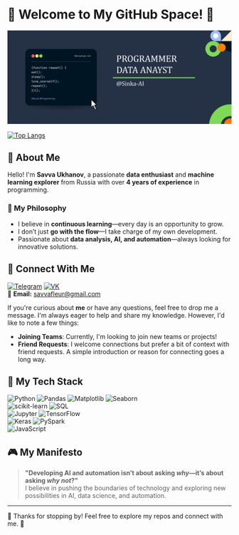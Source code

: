 # 🚀 Welcome to My GitHub Space! 🚀

![Image alt](https://github.com/Sinka-ai/Sinka-ai/raw/main/banner.png)

[![Top Langs](https://github-readme-stats.vercel.app/api/top-langs/?username=Sinka-ai&layout=compact)](https://github.com/anuraghazra/github-readme-stats)

## 👋 About Me
Hello! I'm **Savva Ukhanov**, a passionate **data enthusiast** and **machine learning explorer** from Russia with over **4 years of experience** in programming.

### 🎯 My Philosophy
- I believe in **continuous learning**—every day is an opportunity to grow.
- I don’t just **go with the flow**—I take charge of my own development.
- Passionate about **data analysis, AI, and automation**—always looking for innovative solutions.

## 🤝 Connect With Me

[<img alt="Telegram" width="27px" src="https://cdn.simpleicons.org/telegram" />](https://t.me/Sinnnka)
[<img alt="VK" width="27px" src="https://cdn.simpleicons.org/vk" />](https://vk.com/sinkawastaken)  
📧 **Email:** savvafleur@gmail.com  

If you're curious about **me** or have any questions, feel free to drop me a message. I'm always eager to help and share my knowledge. However, I'd like to note a few things:

- **Joining Teams**: Currently, I'm looking to join new teams or projects!
- **Friend Requests**: I welcome connections but prefer a bit of context with friend requests. A simple introduction or reason for connecting goes a long way.

## 🔧 My Tech Stack

![Python](https://img.shields.io/badge/-Python-3776AB?logo=Python&logoColor=white) 
![Pandas](https://img.shields.io/badge/-Pandas-150458?logo=pandas&logoColor=white) 
![Matplotlib](https://img.shields.io/badge/-Matplotlib-3776AB?logo=matplotlib&logoColor=white) 
![Seaborn](https://img.shields.io/badge/-Seaborn-3776AB?logo=seaborn&logoColor=white)  
![scikit-learn](https://img.shields.io/badge/-scikit_learn-F7931E?logo=scikit-learn&logoColor=white) 
![SQL](https://img.shields.io/badge/-SQL-336791?logo=postgresql&logoColor=white)  
![Jupyter](https://img.shields.io/badge/-Jupyter-F37626?logo=jupyter&logoColor=white) 
![TensorFlow](https://img.shields.io/badge/-TensorFlow-FF6F00?logo=tensorflow&logoColor=white)  
![Keras](https://img.shields.io/badge/-Keras-D00000?logo=keras&logoColor=white) 
![PySpark](https://img.shields.io/badge/-PySpark-E25A1C?logo=apache-spark&logoColor=white)  
![JavaScript](https://img.shields.io/badge/-JavaScript-F7DF1E?logo=JavaScript&logoColor=black)




## 🎮 My Manifesto
> **"Developing AI and automation isn’t about asking *why*—it’s about asking *why not*?"**  
> I believe in pushing the boundaries of technology and exploring new possibilities in AI, data science, and automation.

---
🔹 Thanks for stopping by! Feel free to explore my repos and connect with me. 🚀  
